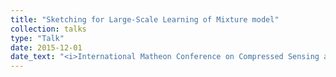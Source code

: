 ```yaml
---
title: "Sketching for Large-Scale Learning of Mixture model"
collection: talks
type: "Talk"
date: 2015-12-01
date_text: "<i>International Matheon Conference on Compressed Sensing and its Applications</i>, Dec. 2015, Berlin."
---
```

